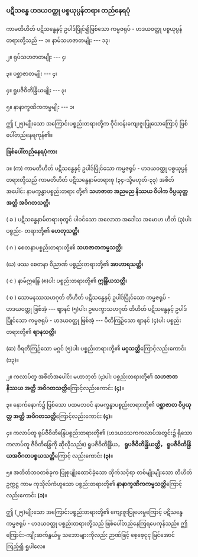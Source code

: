 ### ပဋိသန္ဓေ ဟဒယဝတ္ထု ပစ္စယုပ္ပန်တရား တည်နေရပုံ

ကာမတိဟိတ် ပဋိသန္ဓေနှင့် ဥပါဒ်ပြိုင်၍ဖြစ်သော ကမ္မဇရုပ် - ဟဒယဝတ္ထု ပစ္စယုပ္ပန်တရားတို့သည် --
၁။ နာမ်သဟဇာတမျိုး --- ၁၃၊

၂။ ရုပ်သဟဇာတမျိုး --- ၄၊

၃။ ပစ္ဆာဇာတမျိုး --- ၄၊

၄။ ရူပဇီဝိတိန္ဒြိယမျိုး --- ၃၊

၅။ နာနာက္ခဏိကကမ္မမျိုး --- ၁၊

ဤ (၂၅)မျိုးသော အကြောင်းပစ္စည်းတရားတို့က ဝိုင်းဝန်းကျေးဇူးပြုသောကြောင့် ဖြစ်ပေါ်တည်နေရကုန်၏။

**ဖြစ်ပေါ်တည်နေရပုံကား**

၁။ (က) ကာမတိဟိတ် ပဋိသန္ဓေနှင့် ဥပါဒ်ပြိုင်သော ကမ္မဇရုပ် - ဟဒယဝတ္ထု ပစ္စယုပ္ပန်တရားတို့သည်
ကာမတိဟိတ် ပဋိသန္ဓေနာမ်တရားစု (၃၄-သို့မဟုတ်-၃၃) အစိတ်အပေါင်း နာမက္ခန္ဓာပစ္စည်းတရား
တို့၏ **သဟဇာတ အညမည နိဿယ ဝိပါက ဝိပ္ပယုတ္တ အတ္ထိ အဝိဂတသတ္တိ**၊

( ခ ) ပဋိသန္ဓေနာမ်တရားစုတွင် ပါဝင်သော အလောဘ အဒေါသ အမောဟ ဟိတ် (၃)ပါး ပစ္စည်း-
တရားတို့၏ **ဟေတုသတ္တိ၊**

( ဂ ) စေတနာပစ္စည်းတရားတို့၏ **သဟဇာတကမ္မသတ္တိ၊**

(ဃ) ဖဿ စေတနာ ဝိညာဏ် ပစ္စည်းတရားတို့၏ **အာဟာရသတ္တိ၊**

( င ) နာမ်ဣန္ဒြေ (၈)ပါး ပစ္စည်းတရားတို့၏ **ဣန္ဒြိယသတ္တိ၊**

( စ ) သောမနဿသဟဂုတ် တိဟိတ် ပဋိသန္ဓေနှင့် ဥပါဒ်ပြိုင်သော ကမ္မဇရုပ် - ဟဒယဝတ္ထု ဖြစ်အံ့ ---
ဈာနင် (၅)ပါး၊ ဥပေက္ခာသဟဂုတ် တိဟိတ် ပဋိသန္ဓေနှင့် ဥပါဒ်ပြိုင်သော ကမ္မဇရုပ် - ဟဒယဝတ္ထု
ဖြစ်အံ့ --- ပီတိကြဉ်သော ဈာနင် (၄)ပါး ပစ္စည်းတရားတို့၏ **ဈာနသတ္တိ၊**

(ဆ) ဝိရတိကြဉ်သော မဂ္ဂင် (၅)ပါး ပစ္စည်းတရားတို့၏ **မဂ္ဂသတ္တိ**ကြောင့်လည်းကောင်း (၁၃)။

၂။ ကလာပ်တူ အစိတ်အပေါင်း မဟာဘုတ် (၄)ပါး ပစ္စည်းတရားတို့၏ **သဟဇာတ နိဿယ အတ္ထိ**
**အဝိဂတသတ္တိ**ကြောင့်လည်းကောင်း **(၄)**။

၃။ နောက်နောက်၌ ဖြစ်သော ပထမဘဝင် နာမက္ခန္ဓာပစ္စည်းတရားတို့၏ **ပစ္ဆာဇာတ ဝိပ္ပယုတ္တ အတ္ထိ**
**အဝိဂတသတ္တိ**ကြောင့်လည်းကောင်း **(၄)**။

၄။ ကလာပ်တူ ရုပ်ဇီဝိတိန္ဒြေပစ္စည်းတရားတို့၏ (ဟဒယဒသကကလာပ်အတွင်း၌ ရှိသော ကလာပ်တူ
ဇီဝိတိန္ဒြေကို ဆိုလိုသည်။) ရူပဇီဝိတိန္ဒြိယ， **ရူပဇီဝိတိန္ဒြိယတ္ထိ， ရူပဇီဝိတိန္ဒြိယအဝိဂတပစ္စယသတ္တိ**ကြောင့်
လည်းကောင်း **(၃)**။

၅။ အတိတ်ဘ၀တစ်ခုက ပြုစုပျိုးထောင်ခဲ့သော ထိုက်သင့်ရာ တစ်မျိုးမျိုးသော တိဟိတ် ဥက္ကဋ္ဌ ကာမ
ကုသိုလ်ကံဟူသော ပစ္စည်းတရားတို့၏ **နာနာက္ခဏိကကမ္မသတ္တိ**ကြောင့်လည်းကောင်း **(၁)**။

ဤ (၂၅)မျိုးသော အကြောင်းပစ္စည်းတရားတို့၏ ကျေးဇူးပြုပေးမှုကြောင့် ပဋိသန္ဓေ ကမ္မဇရုပ် - ဟဒယဝတ္ထု
ပစ္စည်းတရားတို့သည် ဖြစ်ပေါ်တည်နေကြရပေကုန်သည်။ ဤကြောင်း-ကျိုးဆက်နွှယ်မှု သဘောများကိုလည်း
ဉာဏ်ဖြင့် စေ့စေ့ငုငု မြင်အောင် ကြည့်၍ ရှုပါလေ။